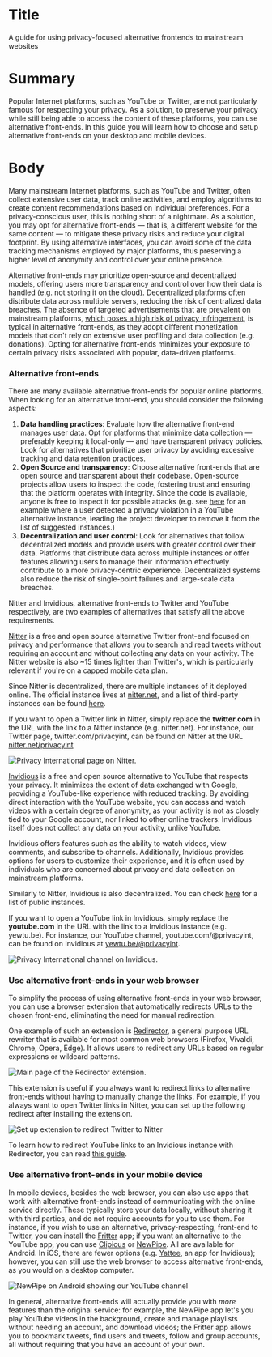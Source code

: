 # Title
A guide for using privacy-focused alternative frontends to mainstream websites

# Summary
Popular Internet platforms, such as YouTube or Twitter, are not particularly famous for respecting your privacy. As a solution, to preserve your privacy while still being able to access the content of these platforms, you can use alternative front-ends. In this guide you will learn how to choose and setup alternative front-ends on your desktop and mobile devices.

# Body

Many mainstream Internet platforms, such as YouTube and Twitter, often collect extensive user data, track online activities, and employ algorithms to create content recommendations based on individual preferences. For a privacy-conscious user, this is nothing short of a nightmare. As a solution, you may opt for alternative front-ends — that is, a different website for the same content — to mitigate these privacy risks and reduce your digital footprint. By using alternative interfaces, you can avoid some of the data tracking mechanisms employed by major platforms, thus preserving a higher level of anonymity and control over your online presence.

Alternative front-ends may prioritize open-source and decentralized models, offering users more transparency and control over how their data is handled (e.g. not storing it on the cloud). Decentralized platforms often distribute data across multiple servers, reducing the risk of centralized data breaches. The absence of targeted advertisements that are prevalent on mainstream platforms, [which poses a high risk of privacy infringement](13), is typical in alternative front-ends, as they adopt different monetization models that don't rely on extensive user profiling and data collection (e.g. donations). Opting for alternative front-ends minimizes your exposure to certain privacy risks associated with popular, data-driven platforms.

### Alternative front-ends

There are many available alternative front-ends for popular online platforms. When looking for an alternative front-end, you should consider the following aspects:

1. **Data handling practices**: Evaluate how the alternative front-end manages user data. Opt for platforms that minimize data collection — preferably keeping it local-only — and have transparent privacy policies. Look for alternatives that prioritize user privacy by avoiding excessive tracking and data retention practices.
2. **Open Source and transparency**: Choose alternative front-ends that are open source and transparent about their codebase. Open-source projects allow users to inspect the code, fostering trust and ensuring that the platform operates with integrity. Since the code is available, anyone is free to inspect it for possible attacks (e.g. see [here](4) for an example where a user detected a privacy violation in a YouTube alternative instance, leading the project developer to remove it from the list of suggested instances.)
3. **Decentralization and user control**: Look for alternatives that follow decentralized models and provide users with greater control over their data. Platforms that distribute data across multiple instances or offer features allowing users to manage their information effectively contribute to a more privacy-centric experience. Decentralized systems also reduce the risk of single-point failures and large-scale data breaches.

Nitter and Invidious, alternative front-ends to Twitter and YouTube respectively, are two examples of alternatives that satisfy all the above requirements.

[Nitter](5) is a free and open source alternative Twitter front-end focused on privacy and performance that allows you to search and read tweets without requiring an account and without collecting any data on your activity. The Nitter website is also ~15 times lighter than Twitter's, which is particularly relevant if you're on a capped mobile data plan. 

Since Nitter is decentralized, there are multiple instances of it deployed online. The official instance lives at [nitter.net](5), and a list of third-party instances can be found [here](6).

If you want to open a Twitter link in Nitter, simply replace the **twitter.com** in the URL with the link to a Nitter instance (e.g. nitter.net). For instance, our Twitter page, twitter.com/privacyint, can be found on Nitter at the URL [nitter.net/privacyint](7) 

![Privacy International page on Nitter.](../../images/Alternative-Frontends/nitter-pi.png?raw=true)

[Invidious](8) is a free and open source alternative to YouTube that respects your privacy. It  minimizes the extent of data exchanged with Google, providing a YouTube-like experience with reduced tracking. By avoiding direct interaction with the YouTube website, you can access and watch videos with a certain degree of anonymity, as your activity is not as closely tied to your Google account, nor linked to other online trackers: Invidious itself does not collect any data on your activity, unlike YouTube.

Invidious offers features such as the ability to watch videos, view comments, and subscribe to channels. Additionally, Invidious provides options for users to customize their experience, and it is often used by individuals who are concerned about privacy and data collection on mainstream platforms.

Similarly to Nitter, Invidious is also decentralized. You can check [here](9) for a list of public instances. 

If you want to open a YouTube link in Invidious, simply replace the **youtube.com** in the URL with the link to a Invidious instance (e.g. yewtu.be). For instance, our YouTube channel, youtube.com/@privacyint, can be found on Invidious at [yewtu.be/@privacyint](10).

![Privacy International channel on Invidious.](../../images/Alternative-Frontends/invidious-pi.png?raw=true)


### Use alternative front-ends in your web browser
To simplify the process of using alternative front-ends in your web browser, you can use a browser extension that automatically redirects URLs to the chosen front-end, eliminating the need for manual redirection. 

One example of such an extension is [Redirector](11), a general purpose URL rewriter that is available for most common web browsers (Firefox, Vivaldi, Chrome, Opera, Edge). It allows users to redirect any URLs based on regular expressions or wildcard patterns.

![Main page of the Redirector extension.](../../images/Alternative-Frontends/redirector-home.png?raw=true)

This extension is useful if you always want to redirect links to alternative front-ends without having to manually change the links. For example, if you always want to open Twitter links in Nitter, you can set up the following redirect after installing the extension.

![Set up extension to redirect Twitter to Nitter](../../images/Alternative-Frontends/redirect-rule.png?raw=true)

To learn how to redirect YouTube links to an Invidious instance with Redirector, you can read [this guide](12).

### Use alternative front-ends in your mobile device
In mobile devices, besides the web browser, you can also use apps that work with alternative front-ends instead of communicating with the online service directly. These typically store your data locally, without sharing it with third parties, and do not require accounts for you to use them. For instance, if you wish to use an alternative, privacy-respecting, front-end to Twitter, you can install the [Fritter](1) app; if you want an alternative to the YouTube app, you can use [Clipious](2) or [NewPipe](3). All are available for Android. In iOS, there are fewer options (e.g. [Yattee](8), an app for Invidious); however, you can still use the web browser to access alternative front-ends, as you would on a desktop computer.

![NewPipe on Android showing our YouTube channel](../../images/Alternative-Frontends/newpipe-pi.jpg?raw=true)

In general, alternative front-ends will actually provide you with *more* features than the original service: for example, the NewPipe app let's you play YouTube videos in the background, create and manage playlists without needing an account, and download videos; the Fritter app allows you to bookmark tweets, find users and tweets, follow and group accounts, all without requiring that you have an account of your own.

[1]: https://fritter.cc/
[2]: https://github.com/lamarios/clipious
[3]: https://newpipe.net/
[4]: https://github.com/iv-org/invidious/issues/1456
[5]: https://nitter.net/
[6]: https://github.com/zedeus/nitter/wiki/Instances
[7]: https://nitter.net/privacyint
[8]: https://apps.apple.com/us/app/yattee/id1595136629?platform=iphone
[9]: https://docs.invidious.io/instances/
[10]: https://yewtu.be/@privacyin
[11]: https://github.com/einaregilsson/Redirector
[12]: https://docs.invidious.io/redirector/
[13]: https://privacyinternational.org/learn/micro-targeting